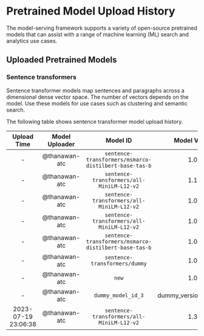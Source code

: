 # Pretrained Model Upload History

The model-serving framework supports a variety of open-source pretrained models that can assist with a range of machine learning (ML) search and analytics use cases. 


## Uploaded Pretrained Models


### Sentence transformers

Sentence transformer models map sentences and paragraphs across a dimensional dense vector space. The number of vectors depends on the model. Use these models for use cases such as clustering and semantic search. 

The following table shows sentence transformer model upload history.

[//]: # (This may be the most platform independent comment)

|Upload Time|Model Uploader|Model ID|Model Version|Tracing Format|Embedding Dimension|Pooling Mode|
| :---: | :---: | :---: | :---: | :---: | :---: | :---: |
|-|@thanawan-atc|`sentence-transformers/msmarco-distilbert-base-tas-b`|1.0.1|BOTH|Default|CLS|
|-|@thanawan-atc|`sentence-transformers/all-MiniLM-L12-v2`|1.1.1|BOTH|768|CLS|
|-|@thanawan-atc|`sentence-transformers/all-MiniLM-L12-v2`|1.0.1|BOTH|Default|Default|
|-|@thanawan-atc|`sentence-transformers/all-MiniLM-L12-v2`|1.0.3|BOTH|Default|Default|
|-|@thanawan-atc|`sentence-transformers/msmarco-distilbert-base-tas-b`|1.0.1|BOTH|Default|Default|
|-|@thanawan-atc|`sentence-transformers/dummy`|1.0.1|ONNX|Default|Default|
|-|@thanawan-atc|`new`|1.0.1|BOTH|Default|Default|
|-|@thanawan-atc|`dummy_model_id_3`|dummy_version_number_3|BOTH|Default|Default|
|2023-07-19 23:06:38|@thanawan-atc|`sentence-transformers/all-MiniLM-L12-v2`|1.3.1|ONNX|Default|Default|
